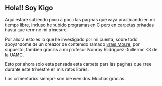 ## Hola!! Soy Kigo

Aqui estare subiendo poco a poco las paginas que vaya practicando en mi tiempo libre,
incluso he subido programas en C pero en carpetas privadas hasta que termine mi trimestre.

Por ahora esto es lo que he investigado por mi cuenta, sobre todo apoyandome de 
un creador de contenido llamado [Brais Moure](https://github.com/mouredev), por supuesto,
tambien gracias a mi profesor Monroy Rodriguez Guillermo <3 de la UAMC.

Esto por ahora solo esta pensada esta carpeta para las paginas que cree durante este 
trimestre en mis ratos libres.

Los comentarios siempre son bienvenidos. Muchas gracias.
